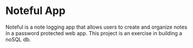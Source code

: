 Noteful App
============================
Noteful is a note logging app that allows users to create and organize notes in a password protected web app. This project is an exercise in building a noSQL db.
